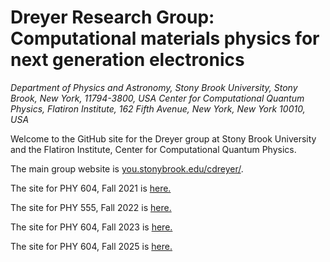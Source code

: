 # Dreyer Research Group: Computational materials physics for next generation electronics
*Department of Physics and Astronomy, Stony Brook University, Stony Brook, New York, 11794-3800, USA*
*Center for Computational Quantum Physics, Flatiron Institute, 162 Fifth Avenue, New York, New York 10010, USA*

Welcome to the GitHub site for the Dreyer group at Stony Brook University and the Flatiron Institute, Center for Computational Quantum Physics.

The main group website is [you.stonybrook.edu/cdreyer/](https://you.stonybrook.edu/cdreyer/).

The site for PHY 604, Fall 2021 is [here.](phy604_fall2021.md)

The site for PHY 555, Fall 2022 is [here.](phy555_fall2022.md)

The site for PHY 604, Fall 2023 is [here.](phy604_fall2023.md)

The site for PHY 604, Fall 2025 is [here.](phy604_fall2025.md)
